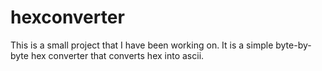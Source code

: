 # hexconverter

This is a small project that I have been working on. It is a simple byte-by-byte hex converter that converts hex into ascii.
